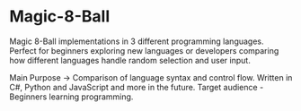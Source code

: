 # Magic-8-Ball
Magic 8-Ball implementations in 3 different programming languages. Perfect for beginners exploring new languages or developers comparing how different languages handle random selection and user input.

Main Purpose -> Comparison of language syntax and control flow.
Written in C#, Python and JavaScript and more in the future.
Target audience - Beginners learning programming.


